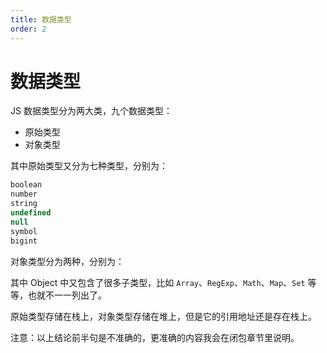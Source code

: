 ```yaml
---
title: 数据类型
order: 2
---
```


# 数据类型

JS 数据类型分为两大类，九个数据类型：  

- 原始类型  
- 对象类型

其中原始类型又分为七种类型，分别为： 
```javascript
boolean
number
string
undefined
null
symbol
bigint
```

对象类型分为两种，分别为：

其中 Object 中又包含了很多子类型，比如 `Array`、`RegExp`、`Math`、`Map`、`Set` 等等，也就不一一列出了。

原始类型存储在栈上，对象类型存储在堆上，但是它的引用地址还是存在栈上。

注意：以上结论前半句是不准确的，更准确的内容我会在闭包章节里说明。

